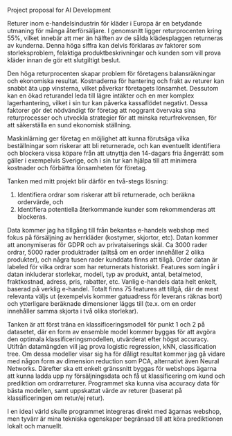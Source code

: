 Project proposal for AI Development

Returer inom e-handelsindustrin för kläder i Europa är en betydande utmaning för många återförsäljare. I genomsnitt ligger returprocenten kring 55%, vilket innebär att mer än hälften av de sålda klädesplaggen returneras av kunderna. Denna höga siffra kan delvis förklaras av faktorer som storleksproblem, felaktiga produktbeskrivningar och kunden som vill prova kläder innan de gör ett slutgiltigt beslut. 

Den höga returprocenten skapar problem för företagens balansräkningar och ekonomiska resultat. Kostnaderna för hantering och frakt av returer kan snabbt äta upp vinsterna, vilket påverkar företagets lönsamhet. Dessutom kan en ökad returandel leda till lägre intäkter och en mer komplex lagerhantering, vilket i sin tur kan påverka kassaflödet negativt. Dessa faktorer gör det nödvändigt för företag att noggrant övervaka sina returprocesser och utveckla strategier för att minska returfrekvensen, för att säkerställa en sund ekonomisk ställning.

Maskinlärning ger företag en möjlighet att kunna förutsäga vilka beställningar som riskerar att bli returnerade, och kan eventuellt identifiera och blockera vissa köpare från att utnyttja den 14-dagars fria ångerrätt som gäller i exempelvis Sverige, och i sin tur kan hjälpa till att minimera kostnader och förbättra lönsamheten för företag.

Tanken med mitt projekt blir därför en två-stegs lösning:
1. Identifiera ordrar som riskerar att bli returnerade, och beräkna ordervärde, och
2. Identifiera potentiella återkommande kunder som rekommenderas att blockeras.

Data kommer jag ha tillgång till från bekantas e-handels webshop med fokus på försäljning av herrkläder (kostymer, skjortor, etc). Datan kommer att anonymiseras för GDPR och av privataiserings skäl. Ca 3000 rader ordrar, 5000 rader produktrader (alltså om en order innehåller 2 olika produkter), och några tusen rader kunddata finns att tillgå. Order datan är labeled för vilka ordrar som har returnerats historiskt. Features som ingår i datan inkluderar storlekar, modell, typ av produkt, antal, betalmetod, fraktkostnad, adress, pris, rabatter, etc. Vanlig e-handels data helt enkelt, baserad på verklig e-handel. Totalt finns 75 features att tillgå, där de mest relevanta väljs ut (exempelvis kommer gatuadress för leverans räknas bort) och ytterligare beräknade dimensioner läggs till (te.x. om en order innehåller samma skjorta i två olika storlekar).

Tanken är att först träna en klassificeringsmodell för punkt 1 och 2 på datasetet, där en form av ensemble model kommer byggas för att avgöra den optimala klassificeringsmodellen, utvärderat efter högst accuracy. Utifrån datamängden vill jag prova logistic regression, kNN, classification tree. Om dessa modeller visar sig ha för dåligt resultat kommer jag gå vidare med någon form av dimension reduction som PCA, alternativt även Neural Networks. Därefter ska ett enkelt gränssnitt byggas för webshops ägarna att kunna ladda upp ny försäljningsdata och få ut klassificering om kund och prediktion om ordrarreturer. Programmet ska kunna visa accuracy data för bästa modellen, samt uppskattat värde av returer (baserat på klassificeringen om retur/ej retur). 

I en ideal värld skulle programmet integreras direkt med ägarnas webshop, men tyvärr är mina tekniska egenskaper begränsad till att köra prediktionen lokalt och manuellt.

